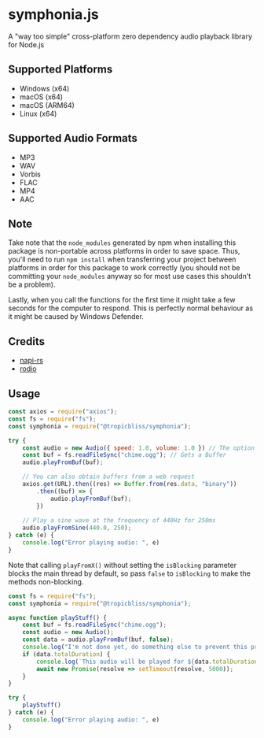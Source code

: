 # symphonia.js

A "way too simple" cross-platform zero dependency audio playback library for Node.js

## Supported Platforms

- Windows (x64)
- macOS (x64)
- macOS (ARM64)
- Linux (x64)

## Supported Audio Formats

- MP3
- WAV
- Vorbis
- FLAC
- MP4
- AAC

## Note

Take note that the `node_modules` generated by npm when installing this package is non-portable across platforms in order to save space. Thus, you'll need to run `npm install` when transferring your project between platforms in order for this package to work correctly (you should not be committing your `node_modules` anyway so for most use cases this shouldn't be a problem).

Lastly, when you call the functions for the first time it might take a few seconds for the computer to respond. This is perfectly normal behaviour as it might be caused by Windows Defender.

## Credits

- [napi-rs](https://github.com/napi-rs/napi-rs)
- [rodio](https://github.com/RustAudio/rodio)

## Usage

```js
const axios = require("axios");
const fs = require("fs");
const symphonia = require("@tropicbliss/symphonia");

try {
    const audio = new Audio({ speed: 1.0, volume: 1.0 }) // The option object is optional. The speed and volume is both set to 1.0 by default.
    const buf = fs.readFileSync("chime.ogg"); // Gets a Buffer
    audio.playFromBuf(buf);

    // You can also obtain buffers from a web request
    axios.get(URL).then((res) => Buffer.from(res.data, "binary"))
        .then((buf) => {
            audio.playFromBuf(buf);
        })
    
    // Play a sine wave at the frequency of 440Hz for 250ms
    audio.playFromSine(440.0, 250);
} catch (e) {
    console.log("Error playing audio: ", e)
}
```

Note that calling `playFromX()` without setting the `isBlocking` parameter blocks the main thread by default, so pass `false` to `isBlocking` to make the methods non-blocking.

```js
const fs = require("fs");
const symphonia = require("@tropicbliss/symphonia");

async function playStuff() {
    const buf = fs.readFileSync("chime.ogg");
    const audio = new Audio();
    const data = audio.playFromBuf(buf, false);
    console.log("I'm not done yet, do something else to prevent this program from exiting!");
    if (data.totalDuration) {
        console.log(`This audio will be played for ${data.totalDuration} seconds.`);
        await new Promise(resolve => setTimeout(resolve, 5000));
    }
}

try {
    playStuff()
} catch (e) {
    console.log("Error playing audio: ", e)
}
```
